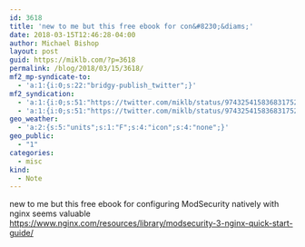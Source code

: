```yaml
---
id: 3618
title: 'new to me but this free ebook for con&#8230;&diams;'
date: 2018-03-15T12:46:28-04:00
author: Michael Bishop
layout: post
guid: https://miklb.com/?p=3618
permalink: /blog/2018/03/15/3618/
mf2_mp-syndicate-to:
  - 'a:1:{i:0;s:22:"bridgy-publish_twitter";}'
mf2_syndication:
  - 'a:1:{i:0;s:51:"https://twitter.com/miklb/status/974325415836831752";}'
  - 'a:1:{i:0;s:51:"https://twitter.com/miklb/status/974325415836831752";}'
geo_weather:
  - 'a:2:{s:5:"units";s:1:"F";s:4:"icon";s:4:"none";}'
geo_public:
  - "1"
categories:
  - misc
kind:
  - Note
---
```

new to me but this free ebook for configuring ModSecurity natively with nginx seems valuable <https://www.nginx.com/resources/library/modsecurity-3-nginx-quick-start-guide/>